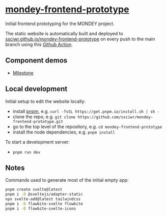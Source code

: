 # [mondey-frontend-prototype](https://ssciwr.github.io/mondey-frontend-prototype)

Initial frontend prototyping for the MONDEY project.

The static website is automatically built and deployed to
[ssciwr.github.io/mondey-frontend-prototype](https://ssciwr.github.io/mondey-frontend-prototype)
on every push to the main branch using this [Github Action](.github/workflows/deploy.yml).

## Component demos

- [Milestone](https://ssciwr.github.io/mondey-frontend-prototype/milestone)

## Local development

Initial setup to edit the website locally:

- install [pnpm](https://pnpm.io/installation), e.g. `curl -fsSL https://get.pnpm.io/install.sh | sh -`
- clone the repo, e.g. `git clone https://github.com/ssciwr/mondey-frontend-prototype.git`
- go to the top level of the repository, e.g. `cd mondey-frontend-prototype`
- install the node dependencies, e.g. `pnpm install`

To start a development server:

- `pnpm run dev`

## Notes

Commands used to generate most of the initial empty app:

```bash
pnpm create svelte@latest
pnpm i -D @sveltejs/adapter-static
npx svelte-add@latest tailwindcss
pnpm i -D flowbite-svelte flowbite
pnpm i -D flowbite-svelte-icons
```
